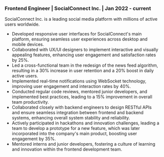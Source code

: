 ### Frontend Engineer | SocialConnect Inc. | Jan 2022 - current

SocialConnect Inc. is a leading social media platform with millions of active users worldwide.

- Developed responsive user interfaces for SocialConnect's main platform, ensuring seamless user experiences across desktop and mobile devices.
- Collaborated with UX/UI designers to implement interactive and visually appealing features, enhancing user engagement and satisfaction rates by 25%.
- Led a cross-functional team in the redesign of the news feed algorithm, resulting in a 30% increase in user retention and a 20% boost in daily active users.
- Implemented real-time notifications using WebSocket technology, improving user engagement and interaction rates by 40%.
- Conducted regular code reviews, mentored junior developers, and implemented best practices, leading to a 15% improvement in overall team productivity.
- Collaborated closely with backend engineers to design RESTful APIs and ensure seamless integration between frontend and backend systems, enhancing overall system stability and reliability.
- Actively participated in hackathons and innovation challenges, leading a team to develop a prototype for a new feature, which was later incorporated into the company's main product, boosting user engagement by 35%.
- Mentored interns and junior developers, fostering a culture of learning and innovation within the frontend development team.
